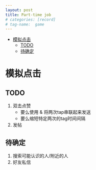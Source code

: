 ```yaml
---
layout: post
title: Part-time job
# categories: [record]
# tag-name:  game
---
```

- [模拟点击](#模拟点击)
  - [TODO](#todo)
  - [待确定](#待确定)

# 模拟点击

## TODO
1. 双击点赞
   - 要么使用 & 将两次tap串联起来发送
   - 要么缩短特定两次的tag时间间隔
2. 发帖

## 待确定
1. 搜索可能认识的人/附近的人
1. 好友私信
